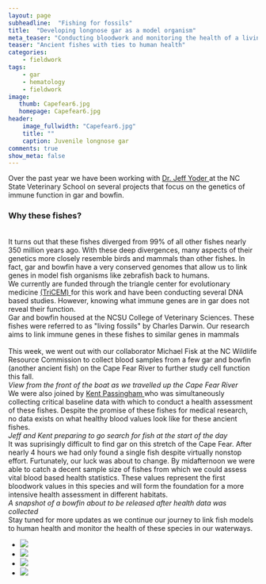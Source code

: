 ```yaml
---
layout: page
subheadline:  "Fishing for fossils"
title:  "Developing longnose gar as a model organism"
meta_teaser: "Conducting bloodwork and monitoring the health of a living fossil"
teaser: "Ancient fishes with ties to human health"
categories:
    - fieldwork
tags:
    - gar
    - hematology
    - fieldwork
image:
   thumb: Capefear6.jpg
   homepage: Capefear6.jpg
header: 
    image_fullwidth: "Capefear6.jpg"
    title: ""
    caption: Juvenile longnose gar
comments: true
show_meta: false
---
```


Over the past year we have been working with <a href='http://www4.ncsu.edu/~jayoder/'> Dr. Jeff Yoder </a> at the NC State Veterinary School on several projects that focus on the genetics of immune function in gar and bowfin. 
<h3>Why these fishes?</h3>
<br> 
It turns out that these fishes diverged from 99% of all other fishes nearly 350 million years ago. With these deep divergences, many aspects of their genetics more closely resemble birds and mammals than other fishes. In fact, gar and bowfin have a very conserved genomes that allow us to link genes in model fish organisms like zebrafish back to humans. 
<br>
We currently are funded through the triangle center for evolutionary medicine <a href='http://tricem.dreamhosters.com/'> (TriCEM) </a> for this work and have been conducting several DNA based studies. However, knowing what immune genes are in gar does not reveal their function.
<br>  
<img class="b30" src="http://carolinafishes.github.io/images/Capefear9.jpg" alt=""><table border="0" <em>Gar and bowfin housed at the NCSU College of Veterinary Sciences. These fishes were referred to as "living fossils" by Charles Darwin. Our research aims to link immune genes in these fishes to similar genes in mammals</em>
<br>
<br>
This week, we went out with our collaborator Michael Fisk at the NC Wildlife Resource Commission to collect blood samples from a few gar and bowfin (another ancient fish) on the Cape Fear River to further study cell function this fall.
<br> 
<img class="b30" src="http://carolinafishes.github.io/images/Capefear4.jpg" alt=""><em>View from the front of the boat as we travelled up the Cape Fear River</em>
<br>
We were also joined by <a href='https://cvm.ncsu.edu/directory/passingham-ronald/Kent Passingham'> Kent Passingham </a> who was simultaneously collecting critical baseline data with which to conduct a health assessment of these fishes. Despite the promise of these fishes for medical research, no data exists on what healthy blood values look like for these ancient fishes.
<br> 
<img class="b30" src="http://carolinafishes.github.io/images/Capefear2.jpg" alt=""><em>Jeff and Kent preparing to go search for fish at the start of the day</em>
<br>
It was suprisingly difficult to find gar on this stretch of the Cape Fear. After nearly 4 hours we had only found a single fish despite virtually nonstop effort. Furtunately, our luck was about to change. By midafternoon we were able to catch a decent sample size of fishes from which we could assess vital blood based health statistics. These values represent the first bloodwork values in this species and will form the foundation for a more intensive health assessment in different habitats. 
<br>  
<img class="b30" src="http://carolinafishes.github.io/images/Capefear7.jpg" alt=""><em>A snapshot of a bowfin about to be released after health data was collected</em>
<br>
Stay tuned for more updates as we continue our journey to link fish models to human health and monitor the health of these species in our waterways. 
<ul class="clearing-thumbs small-block-grid-2" data-clearing>
  <li><a href="{{ site.url }}/images/Capefear1.jpg"><img  data-caption="Potential habitat along the Cape Fear" class="th" src="{{ site.url }}/images/Capefear1_thumb.jpg"></a></li>
  <li><a href="{{ site.url }}/images/Capefear3.jpg"><img  data-caption="View from the boat" class="th" src="{{ site.url }}/images/Capefear3_thumb.jpg"></a></li>
  <li><a href="{{ site.url }}/images/Capefear5.jpg"><img  data-caption="Electrodes on the boat" class="th" src="{{ site.url }}/images/Capefear5_thumb.jpg"></a></li>
  <li><a href="{{ site.url }}/images/Capefear8.jpg"><img  data-caption="Gar and bowfin housed at NCSU" class="th" src="{{ site.url }}/images/Capefear8_thumb.jpg"></a></li>
</ul>










